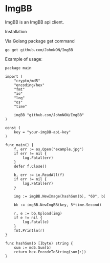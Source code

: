 # ImgBB

ImgBB is an ImgBB api client.

Installation

Via Golang package get command

    go get github.com/JohnNON/ImgBB

Example of usage:

    package main

    import (
        "crypto/md5"
        "encoding/hex"
        "fmt"
        "io"
        "log"
        "os"
        "time"

        imgBB "github.com/JohnNON/ImgBB"
    )

    const (
        key = "your-imgBB-api-key"
    )

    func main() {
        f, err := os.Open("example.jpg")
        if err != nil {
            log.Fatal(err)
        }
        defer f.Close()

        b, err := io.ReadAll(f)
        if err != nil {
            log.Fatal(err)
        }

        img := imgBB.NewImage(hashSum(b), "60", b)

        bb := imgBB.NewImgBB(key, 5*time.Second)

        r, e := bb.Upload(img)
        if e != nil {
            log.Fatal(e)
        }
        fmt.Println(r)
    }

    func hashSum(b []byte) string {
        sum := md5.Sum(b)
        return hex.EncodeToString(sum[:])
    }
